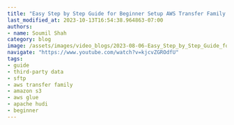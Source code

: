 ```yaml
---
title: "Easy Step by Step Guide for Beginner Setup AWS Transfer Family - SFTP with S3"
last_modified_at: 2023-10-13T16:54:38.964863-07:00
authors:
- name: Soumil Shah
category: blog
image: /assets/images/video_blogs/2023-08-06-Easy_Step_by_Step_Guide_for_Beginner_Setup_AWS_Transfer_Family_SFTP_with_S3.png
navigate: "https://www.youtube.com/watch?v=kjcvZGROdfU"
tags:
- guide
- third-party data
- sftp
- aws transfer family
- amazon s3
- aws glue
- apache hudi
- beginner
---
```

